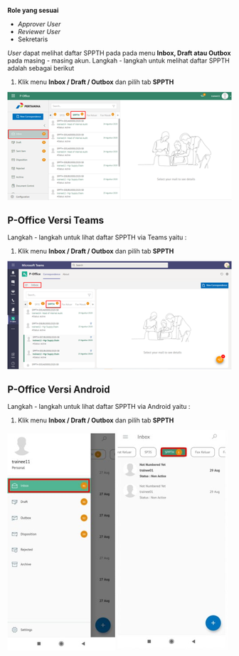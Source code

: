 **Role yang sesuai**

- *Approver User*
- *Reviewer User*
- Sekretaris

*User* dapat melihat daftar SPPTH pada pada menu **Inbox, Draft atau Outbox** pada masing - masing akun. Langkah - langkah untuk melihat daftar SPPTH adalah sebagai berikut

1. Klik menu **Inbox / Draft / Outbox** dan pilih tab **SPPTH**

![gambar](SPPTH/SPPTH_Web/TH01.png)



## **P-Office Versi Teams**


Langkah - langkah untuk lihat daftar SPPTH via Teams yaitu :

1. Klik menu **Inbox / Draft / Outbox** dan pilih tab **SPPTH**

![gambar](SPPTH/SPPTH_Teams/SPPTH01.png)


## **P-Office Versi Android**

Langkah - langkah untuk lihat daftar SPPTH via Android yaitu :

1. Klik menu **Inbox / Draft / Outbox** dan pilih tab **SPPTH**
   
![gambar](SPPTH/SPPTH_Android/DaftarSPPTH/A01.jpg) ![gambar](SPPTH/SPPTH_Android/DaftarSPPTH/A02.jpg)

